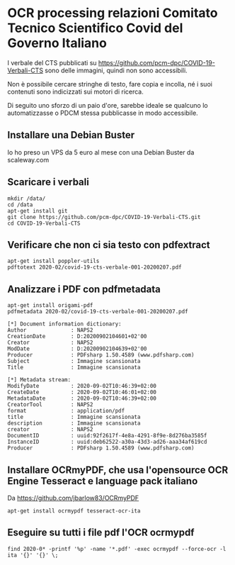 # OCR processing relazioni Comitato Tecnico Scientifico Covid del Governo Italiano

I verbale del CTS pubblicati su https://github.com/pcm-dpc/COVID-19-Verbali-CTS sono delle immagini, quindi non sono accessibili.

Non è possibile cercare stringhe di testo, fare copia e incolla, né i suoi contenuti sono indicizzati sui motori di ricerca.

Di seguito uno sforzo di un paio d'ore, sarebbe ideale se qualcuno lo automatizzasse o PDCM stessa pubblicasse in modo accessibile.

## Installare una Debian Buster

Io ho preso un VPS da 5 euro al mese con una Debian Buster da scaleway.com

## Scaricare i verbali

```
mkdir /data/
cd /data
apt-get install git
git clone https://github.com/pcm-dpc/COVID-19-Verbali-CTS.git
cd COVID-19-Verbali-CTS
```

## Verificare che non ci sia testo con pdfextract

```
apt-get install poppler-utils
pdftotext 2020-02/covid-19-cts-verbale-001-20200207.pdf
```

## Analizzare i PDF con pdfmetadata

```
apt-get install origami-pdf
pdfmetadata 2020-02/covid-19-cts-verbale-001-20200207.pdf
```

```
[*] Document information dictionary:
Author              : NAPS2
CreationDate        : D:20200902104601+02'00
Creator             : NAPS2
ModDate             : D:20200902104639+02'00
Producer            : PDFsharp 1.50.4589 (www.pdfsharp.com)
Subject             : Immagine scansionata
Title               : Immagine scansionata

[*] Metadata stream:
ModifyDate          : 2020-09-02T10:46:39+02:00
CreateDate          : 2020-09-02T10:46:01+02:00
MetadataDate        : 2020-09-02T10:46:39+02:00
CreatorTool         : NAPS2
format              : application/pdf
title               : Immagine scansionata
description         : Immagine scansionata
creator             : NAPS2
DocumentID          : uuid:92f2617f-4e8a-4291-8f9e-8d276ba3585f
InstanceID          : uuid:deb62522-a30a-43d3-ad26-aaa34af619cd
Producer            : PDFsharp 1.50.4589 (www.pdfsharp.com)
```

## Installare OCRmyPDF, che usa l'opensource OCR Engine Tesseract e language pack italiano

Da https://github.com/jbarlow83/OCRmyPDF

```
apt-get install ocrmypdf tesseract-ocr-ita
```

## Eseguire su tutti i file pdf l'OCR ocrmypdf 

```
find 2020-0* -printf '%p' -name '*.pdf' -exec ocrmypdf --force-ocr -l ita '{}' '{}' \;
```
